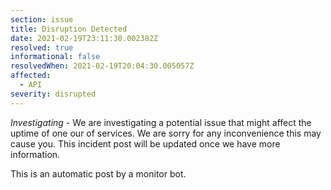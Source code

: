 ```yaml
---
section: issue
title: Disruption Detected
date: 2021-02-19T23:11:30.002382Z
resolved: true
informational: false
resolvedWhen: 2021-02-19T20:04:30.005057Z
affected:
  - API
severity: disrupted
---
```

*Investigating* - We are investigating a potential issue that might affect the uptime of one our of services. We are sorry for any inconvenience this may cause you. This incident post will be updated once we have more information.

This is an automatic post by a monitor bot.
        